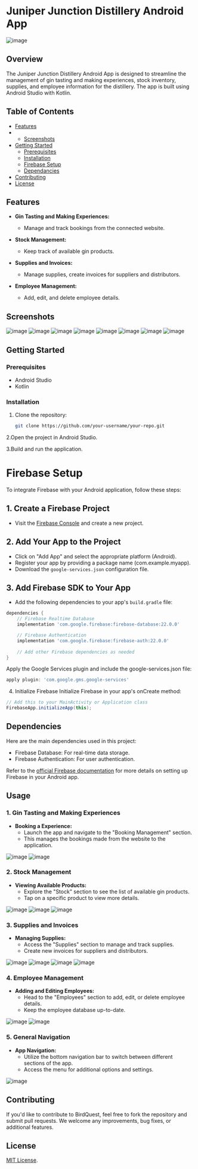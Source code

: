 # Juniper Junction Distillery Android App

![image](https://github.com/ST10089495/JuniperJunctionDistilleryApp/assets/126766252/24934563-6bc1-4446-ab5f-2c56b735f43f)

## Overview

The Juniper Junction Distillery Android App is designed to streamline the management of gin tasting and making experiences, stock inventory, supplies, and employee information for the distillery. The app is built using Android Studio with Kotlin.

## Table of Contents

- [Features](#features)
- - [Screenshots](#screenshots)
- [Getting Started](#getting-started)
  - [Prerequisites](#prerequisites)
  - [Installation](#installation)
  - [Firebase Setup](#firebase-setup)
  - [Dependancies](#dependancies)
- [Contributing](#contributing) 
- [License](#license)

## Features

- **Gin Tasting and Making Experiences:**
  - Manage and track bookings from the connected website.
  
- **Stock Management:**
  - Keep track of available gin products.
  
- **Supplies and Invoices:**
  - Manage supplies, create invoices for suppliers and distributors.

- **Employee Management:**
  - Add, edit, and delete employee details.

## Screenshots

![image](https://github.com/ST10089495/JuniperJunctionDistilleryApp/assets/126766252/333a1dbf-9421-435a-9691-36b327feee79)
![image](https://github.com/ST10089495/JuniperJunctionDistilleryApp/assets/126766252/5a1e7fd9-4054-403f-b2e8-36d1c6888d19)
![image](https://github.com/ST10089495/JuniperJunctionDistilleryApp/assets/126766252/68fa640d-57ef-4934-b2ec-d8d9a50ba26d)
![image](https://github.com/ST10089495/JuniperJunctionDistilleryApp/assets/126766252/3c31c2db-6e14-43a8-860d-c3e65e2a6e5b)
![image](https://github.com/ST10089495/JuniperJunctionDistilleryApp/assets/126766252/5ea034cd-d700-4e41-8854-d06a3b7fb0be)
![image](https://github.com/ST10089495/JuniperJunctionDistilleryApp/assets/126766252/063b0f3d-2a14-4aa9-a987-f3b1075fa536)
![image](https://github.com/ST10089495/JuniperJunctionDistilleryApp/assets/126766252/8f14b3a4-858c-4a20-8fdb-39dee5691750)
![image](https://github.com/ST10089495/JuniperJunctionDistilleryApp/assets/126766252/dda5e1a1-3e74-4b4c-a160-24de2f13544f)

## Getting Started

### Prerequisites

- Android Studio
- Kotlin

### Installation

1. Clone the repository:

   ```bash
   git clone https://github.com/your-username/your-repo.git
    ```
2.Open the project in Android Studio.

3.Build and run the application.

# Firebase Setup

To integrate Firebase with your Android application, follow these steps:

## 1. Create a Firebase Project

- Visit the [Firebase Console](https://console.firebase.google.com/) and create a new project.

## 2. Add Your App to the Project

- Click on "Add App" and select the appropriate platform (Android).
- Register your app by providing a package name (com.example.myapp).
- Download the `google-services.json` configuration file.

## 3. Add Firebase SDK to Your App

- Add the following dependencies to your app's `build.gradle` file:

```gradle
dependencies {
    // Firebase Realtime Database
    implementation 'com.google.firebase:firebase-database:22.0.0'

    // Firebase Authentication
    implementation 'com.google.firebase:firebase-auth:22.0.0'
    
    // Add other Firebase dependencies as needed
}
```
Apply the Google Services plugin and include the google-services.json file:
```gradle
apply plugin: 'com.google.gms.google-services'
```
4. Initialize Firebase
Initialize Firebase in your app's onCreate method:

```java
// Add this to your MainActivity or Application class
FirebaseApp.initializeApp(this);
```
## Dependencies
Here are the main dependencies used in this project:

- Firebase Database: For real-time data storage.
- Firebase Authentication: For user authentication.

Refer to the [official Firebase documentation](https://firebase.google.com/docs/android/setup) for more details on setting up Firebase in your Android app.

## Usage

### 1. Gin Tasting and Making Experiences

- **Booking a Experience:**
  - Launch the app and navigate to the "Booking Management" section.
  - This manages the bookings made from the website to the application.

![image](https://github.com/ST10089495/JuniperJunctionDistilleryApp/assets/126766252/080ffcee-a87d-4976-a20b-62729b791a90)
![image](https://github.com/ST10089495/JuniperJunctionDistilleryApp/assets/126766252/a1535eba-4efc-4825-b461-fe02eba5a9dd)


### 2. Stock Management

- **Viewing Available Products:**
  - Explore the "Stock" section to see the list of available gin products.
  - Tap on a specific product to view more details.

![image](https://github.com/ST10089495/JuniperJunctionDistilleryApp/assets/126766252/db758fc3-5651-4730-8b65-376fa3c7486f)
![image](https://github.com/ST10089495/JuniperJunctionDistilleryApp/assets/126766252/0c7f7583-63aa-4746-87c6-57bafd95d2a5)
![image](https://github.com/ST10089495/JuniperJunctionDistilleryApp/assets/126766252/d5fa73f5-af79-45a6-bf8b-8ffa928f7afc)


### 3. Supplies and Invoices

- **Managing Supplies:**
  - Access the "Supplies" section to manage and track supplies.
  - Create new invoices for suppliers and distributors.

![image](https://github.com/ST10089495/JuniperJunctionDistilleryApp/assets/126766252/3982258c-db92-46d8-814d-8897e76b4017)
![image](https://github.com/ST10089495/JuniperJunctionDistilleryApp/assets/126766252/8588a3e6-2416-468a-8ce6-8a5b745a602d)
![image](https://github.com/ST10089495/JuniperJunctionDistilleryApp/assets/126766252/79df83f2-f2b1-4689-8a2d-e239925e8692)
![image](https://github.com/ST10089495/JuniperJunctionDistilleryApp/assets/126766252/1f470bc9-490b-473f-81e9-ec942b99e68f)


### 4. Employee Management

- **Adding and Editing Employees:**
  - Head to the "Employees" section to add, edit, or delete employee details.
  - Keep the employee database up-to-date.

![image](https://github.com/ST10089495/JuniperJunctionDistilleryApp/assets/126766252/ae1dda15-6ee2-49bb-b75f-b43d73028d48)
![image](https://github.com/ST10089495/JuniperJunctionDistilleryApp/assets/126766252/4b1cf00e-b792-4dec-9b0c-7f81b1541a89)


### 5. General Navigation

- **App Navigation:**
  - Utilize the bottom navigation bar to switch between different sections of the app.
  - Access the menu for additional options and settings.

![image](https://github.com/ST10089495/JuniperJunctionDistilleryApp/assets/126766252/7cb27939-82bb-4ee4-833e-45221e4a5280)

## Contributing

If you'd like to contribute to BirdQuest, feel free to fork the repository and submit pull requests. We welcome any improvements, bug fixes, or additional features.

## License

[MIT License](https://opensource.org/licenses/MIT).


   
